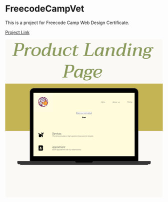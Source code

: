 # FreecodeCampVet

This is a project for Freecode Camp Web Design Certificate.

[Project Link](https://codepen.io/Aimi894/pen/dydYzjj?editors=1100)

![Project Image](https://github.com/aimee8moon/FreecodeCampVet/blob/main/Landing.png?raw=true)
